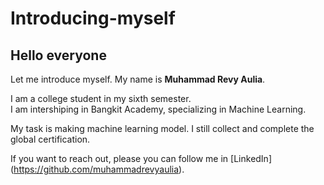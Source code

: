 # Introducing-myself
<h2>Hello everyone</h2> 

Let me introduce myself. My name is <b>Muhammad Revy Aulia</b>.<br>

I am a college student in my sixth semester.<br>
I am intershiping in Bangkit Academy, specializing in Machine Learning.<br>

My task is making machine learning model.
I still collect and complete the global certification.

If you want to reach out, please you can follow me in [LinkedIn]
(https://github.com/muhammadrevyaulia).

